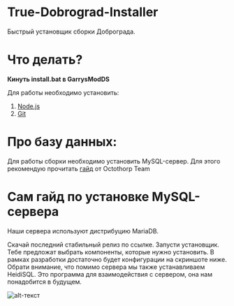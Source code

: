 # True-Dobrograd-Installer
 Быстрый установщик сборки Доброграда.
 
# Что делать?

**Кинуть install.bat в GarrysModDS**

Для работы необходимо установить:

1. [Node.js](https://learn.microsoft.com/ru-ru/windows/dev-environment/javascript/nodejs-on-windows)
2. [Git](https://github.com/git-for-windows/git/releases/download/v2.45.0.windows.1/Git-2.45.0-64-bit.exe)

# Про базу данных:

Для работы сборки необходимо установить MySQL-сервер.
Для этого рекомендую прочитать [гайд](https://wiki.octothorp.team/ru/code/mysql) от Octothorp Team

# Сам гайд по установке MySQL-сервера

Наши сервера используют дистрибуцию MariaDB.

Скачай последний стабильный релиз по ссылке.
Запусти установщик.
Тебе предложат выбрать компоненты, которые нужно установить. В рамках разработки достаточно будет конфигурации на скриншоте ниже. Обрати внимание, что помимо сервера мы также устанавливаем HeidiSQL. Это программа для взаимодействия с сервером, она нам понадобится в будущем.

![alt-текст](https://i.imgur.com/yN64ieC.png "Текст заголовка логотипа 1")
